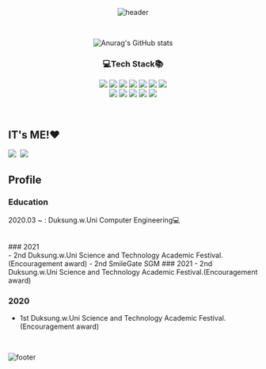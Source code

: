 <div align=center>

![header](https://capsule-render.vercel.app/api?type=wave&color=FFCBCB&height=350&section=header&text=💜Sungmin%20Hwang💜&fontSize=65&fontColor=FFFFFF)

<br>

![Anurag's GitHub stats](https://github-readme-stats.vercel.app/api?username=hwangsungmin-00&count_private=true&show_icons=true&theme=buefy)

### 💻Tech Stack📚
<img src="https://img.shields.io/badge/Python-3776AB?style=flat-square&logo=Python&logoColor=white"/> <img src="https://img.shields.io/badge/C-A8B9CC?style=flat-square&logo=C&logoColor=white"/>
<img src="https://img.shields.io/badge/C++-00599C?style=flat-square&logo=c%2B%2B&&logoColor=white"/>
<img src="https://img.shields.io/badge/Java-007396?style=flat-square&logo=Java&logoColor=white"/>
<img src="https://img.shields.io/badge/HTML5-E34F26?style=flat-square&logo=HTML5&logoColor=white"/>
<img src="https://img.shields.io/badge/CSS3-1572B6?style=flat-square&logo=CSS3&logoColor=white"/>
<img src="https://img.shields.io/badge/JavaScript-F7DF1E?style=flat-square&logo=JavaScript&logoColor=white"/>
<br>
<img src="https://img.shields.io/badge/Bootstrap-7952B3?style=flat-square&logo=Bootstrap&logoColor=white"/>
<img src="https://img.shields.io/badge/Django-092E20?style=flat-square&logo=Django&logoColor=white"/>
<img src="https://img.shields.io/badge/Ubuntu-E95420?style=flat-square&logo=Ubuntu&logoColor=white"/>
<img src="https://img.shields.io/badge/Linux-FCC624?style=flat-square&logo=Linux&logoColor=white"/>
<img src="https://img.shields.io/badge/Figma-F24E1E?style=flat-square&logo=Figma&logoColor=white"/>
</div>

<br>

## IT's ME!❤️
<a href="https://www.instagram.com/ssungmini._.00/"><img src="https://img.shields.io/badge/Instagram-DD2A78?style=flat-square&logo=Instagram&logoColor=white&link=https://www.instagram.com/ssungmini._.00/"/></a>&nbsp;&nbsp;<a href="https://github.com/hwangsungmin-00?tab=overview&from=2021-01-01&to=2021-01-09"><img src="https://img.shields.io/badge/GitHub-181717?style=flat-square&logo=Github&logoColor=white&link=https://www.instagram.com/ssungmini._.00/"/></a>

## Profile
### Education
2020.03 ~ :  Duksung.w.Uni Computer Engineering💻


<br>
### 2021
<br>
- 2nd Duksung.w.Uni Science and Technology Academic Festival.(Encouragement award)
- 2nd SmileGate SGM
### 2021
- 2nd Duksung.w.Uni Science and Technology Academic Festival.(Encouragement award)

### 2020
- 1st Duksung.w.Uni Science and Technology Academic Festival.(Encouragement award)

<br>

![footer](https://capsule-render.vercel.app/api?type=slice&color=FFCBCB&height=100&section=footer)


<!--
**hwangsungmin-00/hwangsungmin-00** is a ✨ _special_ ✨ repository because its `README.md` (this file) appears on your GitHub profile.

Here are some ideas to get you started:

- 🔭 I’m currently working on ...
- 🌱 I’m currently learning ...
- 👯 I’m looking to collaborate on ...
- 🤔 I’m looking for help with ...
- 💬 Ask me about ...
- 📫 How to reach me: ...
- 😄 Pronouns: ...
- ⚡ Fun fact: ...
-->
